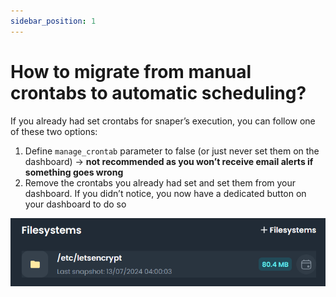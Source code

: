 ```yaml
---
sidebar_position: 1
---
```


# How to migrate from manual crontabs to automatic scheduling?

If you already had set crontabs for snaper’s execution, you can follow one of these two options:
1. Define `manage_crontab` parameter to false (or just never set them on the dashboard) → **not recommended as you won’t receive email alerts if something goes wrong**
2. Remove the crontabs you already had set and set them from your dashboard. If you didn’t notice, you now have a dedicated button on your dashboard to do so

![Automatic scheduling](../../assets/faq/crontab_scheduling.png)
